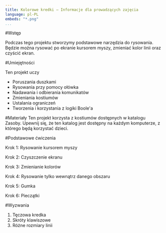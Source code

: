 ```yaml
---
title: Kolorowe kredki — Informacje dla prowadzących zajęcia
language: pl-PL
embeds: "*.png"
...
```


#Wstęp

Podczas tego projektu stworzymy podstawowe narzędzia do rysowania. Będzie można rysować po ekranie kursorem myszy, zmieniać kolor linii oraz czyścić ekran.

#Umiejętności

Ten projekt uczy

* Poruszania duszkami
* Rysowania przy pomocy ołówka
* Nadawania i odbierania komunikatów
* Zmieniania kostiumów
* Ustalania ograniczeń
* Tworzenia i korzystania z logiki Boole'a

#Materiały
Ten projekt korzysta z kostiumów dostępnych w katalogu Zasoby. Upewnij się, że ten katalog jest dostępny na każdym komputerze, z którego będą korzystać dzieci.

#Podstawowe ćwiczenia

Krok 1: Rysowanie kursorem myszy

Krok 2: Czyszczenie ekranu

Krok 3: Zmienianie kolorów

Krok 4: Rysowanie tylko wewnątrz danego obszaru

Krok 5: Gumka

Krok 6: Pieczątki

#Wyzwania

1. Tęczowa kredka
2. Skróty klawiszowe
3. Różne rozmiary linii
